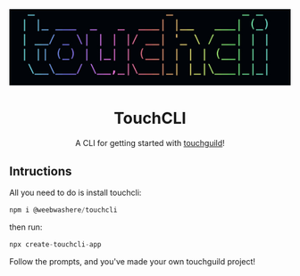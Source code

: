 <div align="center">

<img src="/assets/img.jpeg" alt="Image Description" />

# TouchCLI
A CLI for getting started with [touchguild](https://touchguild.com)!

</div>



## Intructions

All you need to do is install touchcli:

```js
npm i @weebwashere/touchcli
```

then run:

```js
npx create-touchcli-app
```

Follow the prompts, and you've made your own touchguild project!
